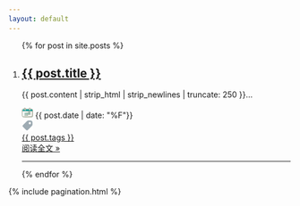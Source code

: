 ```yaml
---
layout: default
---
```


<div class="main-post-list hidden">

  <ol class="post-list">
   {% for post in site.posts %}
    <li>
      <h2 class="post-list__post-title post-title"><a href="{{ post.url }}" title="访问 {{ post.title }}">{{ post.title }}</a></h2>
      <p class="excerpt">{{ post.content | strip_html | strip_newlines | truncate: 250 }}&hellip;</p>
      <div class="post-list__meta">
        <time datetime="{{post.date | date: date_to_xmlschema}}" class="post-list__meta--date date">
          <img src="/images/calendar.png" width="20px" />
          {{ post.date | date: "%F"}}</time>
        <div class = "tag-img-icon">
          <img src="/images/tag-icon.svg" width="20px" />
        </div>
        <a href="/tags">
          <div class = "post-list-icon-mate">
            <span class="post-list__meta--tags-right">{{ post.tags }}</span>
          </div>
          <div class = "post-list-small-mate">
          <a class="btn-border-small" href={{ post.url }}>阅读全文 » </a>
          </div>
        </a>
      </div>
      <hr class="post-list__divider" />
    </li>
    {% endfor %}
  </ol>

  {% include pagination.html %}

</div>
